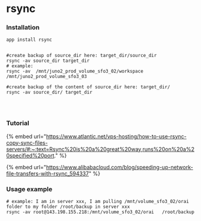 # rsync

### Installation

```
app install rsync


#create backup of source_dir here: target_dir/source_dir
rsync -av source_dir target_dir
# example:
rsync -av  /mnt/juno2_prod_volume_sfo3_02/workspace   /mnt/juno2_prod_volume_sfo3_03

#create backup of the content of source_dir here: target_dir/
rsync -av source_dir/ target_dir




```

### Tutorial

{% embed url="https://www.atlantic.net/vps-hosting/how-to-use-rsync-copy-sync-files-servers/#:~:text=Rsync%20is%20a%20great%20way,runs%20on%20a%20specified%20port." %}

{% embed url="https://www.alibabacloud.com/blog/speeding-up-network-file-transfers-with-rsync_594337" %}

### Usage example

```
# example: I am in server xxx, I am pulling /mnt/volume_sfo3_02/orai folder to my folder /root/backup in server xxx
rsync -av root@143.198.155.218:/mnt/volume_sfo3_02/orai   /root/backup
```
